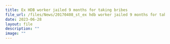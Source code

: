 ```yaml
---
title: Ex HDB worker jailed 9 months for taking bribes
file_url: /files/News/20170408_st_ex hdb worker jailed 9 months for taking bribes.pdf
date: 2023-06-28
layout: file
description: ""
image: ""
---
```

